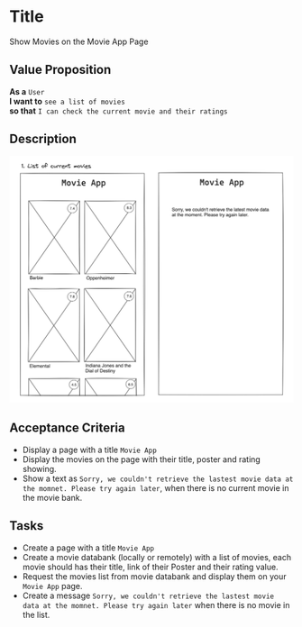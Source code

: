 # Title

Show Movies on the Movie App Page

## Value Proposition

**As a** `User` <br>
**I want to** `see a list of movies` <br>
**so that** `I can check the current movie and their ratings` <br>

## Description

![wireframe](./assets/scribble-movie-list.png)

## Acceptance Criteria

- Display a page with a title `Movie App`
- Display the movies on the page with their title, poster and rating showing.
- Show a text as `Sorry, we couldn't retrieve the lastest movie data at the momnet. Please try again later`, when there is no current movie in the movie bank.

## Tasks

- Create a page with a title `Movie App`
- Create a movie databank (locally or remotely) with a list of movies, each movie should has their title, link of their Poster and their rating value.
- Request the movies list from movie databank and display them on your `Movie App` page.
- Create a message `Sorry, we couldn't retrieve the lastest movie data at the momnet. Please try again later` when there is no movie in the list.
